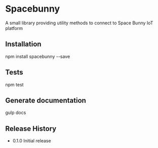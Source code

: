 Spacebunny
=========

A small library providing utility methods to connect to Space Bunny IoT platform

## Installation

  npm install spacebunny --save

## Tests

  npm test

## Generate documentation

  gulp docs

## Release History

  * 0.1.0 Initial release
